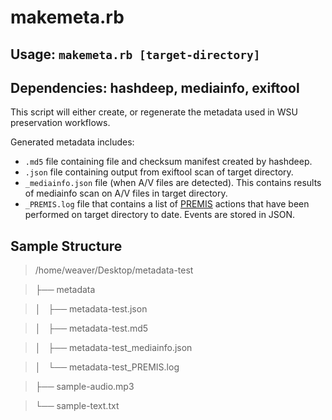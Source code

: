 # makemeta.rb

## Usage: `makemeta.rb [target-directory]`

## Dependencies: hashdeep, mediainfo, exiftool

This script will either create, or regenerate the metadata used in WSU preservation workflows.

Generated metadata includes:
* `.md5` file containing file and checksum manifest created by hashdeep.
* `.json` file containing output from exiftool scan of target directory.
* `_mediainfo.json` file (when A/V files are detected). This contains results of mediainfo scan on A/V files in target directory.
* `_PREMIS.log` file that contains a list of [PREMIS](http://id.loc.gov/vocabulary/preservation/eventType.html) actions that have been performed on target directory to date. Events are stored in JSON.

## Sample Structure
> /home/weaver/Desktop/metadata-test

> ├── metadata

> │   ├── metadata-test.json

> │   ├── metadata-test.md5

> │   ├── metadata-test_mediainfo.json

> │   └── metadata-test_PREMIS.log

> ├── sample-audio.mp3

> └── sample-text.txt
